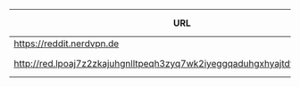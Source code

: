 |URL|Network|Version|Location|Behind Cloudflare?|Comment|
|-|-|-|-|-|-|
|https://reddit.nerdvpn.de|WWW|v0.36.0|🇺🇦 UA||SFW only|
|http://red.lpoaj7z2zkajuhgnlltpeqh3zyq7wk2iyeggqaduhgxhyajtdt2j7wad.onion|Tor|v0.35.1|🇩🇪 DE||Onion of red.artemislena.eu|
